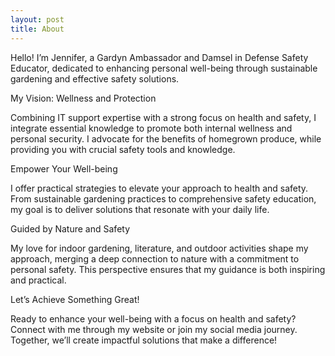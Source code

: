```yaml
---
layout: post
title: About
---
```


Hello! I’m Jennifer, a Gardyn Ambassador and Damsel in Defense Safety Educator, dedicated to enhancing personal well-being through sustainable gardening and effective safety solutions.

My Vision: Wellness and Protection

Combining IT support expertise with a strong focus on health and safety, I integrate essential knowledge to promote both internal wellness and personal security. I advocate for the benefits of homegrown produce, while providing you with crucial safety tools and knowledge.

Empower Your Well-being

I offer practical strategies to elevate your approach to health and safety. From sustainable gardening practices to comprehensive safety education, my goal is to deliver solutions that resonate with your daily life.

Guided by Nature and Safety

My love for indoor gardening, literature, and outdoor activities shape my approach, merging a deep connection to nature with a commitment to personal safety. This perspective ensures that my guidance is both inspiring and practical.

Let’s Achieve Something Great!

Ready to enhance your well-being with a focus on health and safety? Connect with me through my website or join my social media journey. Together, we’ll create impactful solutions that make a difference!
